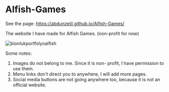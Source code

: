 # Alfish-Games

See the page: https://abdunzelil.github.io/Alfish-Games/

The website I have made for Alfish Games. (non-profit for now)

![bionlukportfolyoalfish](https://user-images.githubusercontent.com/93703261/177033601-b728d6ed-2cd5-4129-81ab-4bd5c1667ba5.png)

Some notes:
1) Images do not belong to me. Since it is non- profit, I have permission to use them.
2) Menu links don't direct you to anywhere, I will add more pages.
3) Social media buttons are not going anywhere too, because it is not an official website.
